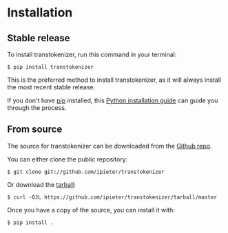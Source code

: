 # Installation

## Stable release

To install transtokenizer, run this command in your
terminal:

``` console
$ pip install transtokenizer
```

This is the preferred method to install transtokenizer, as it will always install the most recent stable release.

If you don't have [pip][] installed, this [Python installation guide][]
can guide you through the process.

## From source

The source for transtokenizer can be downloaded from
the [Github repo][].

You can either clone the public repository:

``` console
$ git clone git://github.com/ipieter/transtokenizer
```

Or download the [tarball][]:

``` console
$ curl -OJL https://github.com/ipieter/transtokenizer/tarball/master
```

Once you have a copy of the source, you can install it with:

``` console
$ pip install .
```

  [pip]: https://pip.pypa.io
  [Python installation guide]: http://docs.python-guide.org/en/latest/starting/installation/
  [Github repo]: https://github.com/%7B%7B%20cookiecutter.github_username%20%7D%7D/%7B%7B%20cookiecutter.project_slug%20%7D%7D
  [tarball]: https://github.com/%7B%7B%20cookiecutter.github_username%20%7D%7D/%7B%7B%20cookiecutter.project_slug%20%7D%7D/tarball/master
